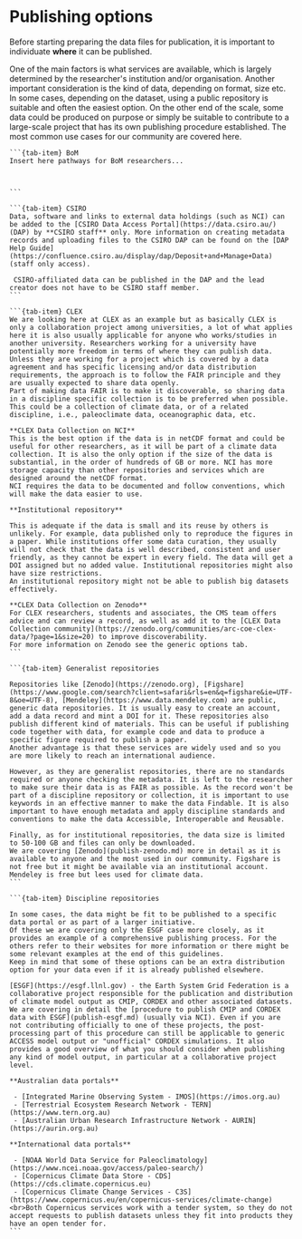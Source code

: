# Publishing options
Before starting preparing the data files for publication, it is important to individuate **where** it can be published.

One of the main factors is what services are available, which is largely determined by the researcher's institution and/or organisation.
Another important consideration is the kind of data, depending on format, size etc. 
In some cases, depending on the dataset, using a public repository is suitable and often the easiest option.
On the other end of the scale, some data could be produced on purpose or simply be suitable to contribute to a large-scale project that has its own publishing procedure established.
The most common use cases for our community are covered here.

````{tab-set}
```{tab-item} BoM 
Insert here pathways for BoM researchers...



```

```{tab-item} CSIRO 
Data, software and links to external data holdings (such as NCI) can be added to the [CSIRO Data Access Portal](https://data.csiro.au/) (DAP) by **CSIRO staff** only. More information on creating metadata records and uploading files to the CSIRO DAP can be found on the [DAP Help Guide](https://confluence.csiro.au/display/dap/Deposit+and+Manage+Data) (staff only access).

 CSIRO-affiliated data can be published in the DAP and the lead creator does not have to be CSIRO staff member.
```

```{tab-item} CLEX
We are looking here at CLEX as an example but as basically CLEX is only a collaboration project among universities, a lot of what applies here it is also usually applicable for anyone who works/studies in another university. Researchers working for a university have potentially more freedom in terms of where they can publish data. Unless they are working for a project which is covered by a data agreement and has specific licensing and/or data distribution requirements, the approach is to follow the FAIR principle and they are usually expected to share data openly.
Part of making data FAIR is to make it discoverable, so sharing data in a discipline specific collection is to be preferred when possible. This could be a collection of climate data, or of a related discipline, i.e., paleoclimate data, oceanographic data, etc. 
  
**CLEX Data Collection on NCI**
This is the best option if the data is in netCDF format and could be useful for other researchers, as it will be part of a climate data collection. It is also the only option if the size of the data is substantial, in the order of hundreds of GB or more. NCI has more storage capacity than other repositories and services which are designed around the netCDF format.
NCI requires the data to be documented and follow conventions, which will make the data easier to use. 

**Institutional repository**

This is adequate if the data is small and its reuse by others is unlikely. For example, data published only to reproduce the figures in a paper. While institutions offer some data curation, they usually will not check that the data is well described, consistent and user friendly, as they cannot be expert in every field. The data will get a DOI assigned but no added value. Institutional repositories might also have size restrictions. 
An institutional repository might not be able to publish big datasets effectively. 

**CLEX Data Collection on Zenodo**
For CLEX researchers, students and associates, the CMS team offers advice and can review a record, as well as add it to the [CLEX Data Collection community](https://zenodo.org/communities/arc-coe-clex-data/?page=1&size=20) to improve discoverability.
For more information on Zenodo see the generic options tab.
```

```{tab-item} Generalist repositories

Repositories like [Zenodo](https://zenodo.org), [Figshare](https://www.google.com/search?client=safari&rls=en&q=figshare&ie=UTF-8&oe=UTF-8), [Mendeley](https://www.data.mendeley.com) are public, generic data repositories. It is usually easy to create an account, add a data record and mint a DOI for it. These repositories also publish different kind of materials. This can be useful if publishing code together with data, for example code and data to produce a specific figure required to publish a paper. 
Another advantage is that these services are widely used and so you are more likely to reach an international audience.

However, as they are generalist repositories, there are no standards required or anyone checking the metadata. It is left to the researcher to make sure their data is as FAIR as possible. As the record won't be part of a discipline repository or collection, it is important to use keywords in an effective manner to make the data Findable. It is also important to have enough metadata and apply discipline standards and conventions to make the data Accessible, Interoperable and Reusable.

Finally, as for institutional repositories, the data size is limited to 50-100 GB and files can only be downloaded. 
We are covering [Zenodo](publish-zenodo.md) more in detail as it is available to anyone and the most used in our community. Figshare is not free but it might be available via an institutional account. Mendeley is free but lees used for climate data.
```

```{tab-item} Discipline repositories

In some cases, the data might be fit to be published to a specific data portal or as part of a larger initiative.
Of these we are covering only the ESGF case more closely, as it provides an example of a comprehensive publishing process. For the others refer to their websites for more information or there might be some relevant examples at the end of this guidelines.
Keep in mind that some of these options can be an extra distribution option for your data even if it is already published elsewhere.

[ESGF](https://esgf.llnl.gov) - the Earth System Grid Federation is a collaborative project responsible for the publication and distribution of climate model output as CMIP, CORDEX and other associated datasets. We are covering in detail the [procedure to publish CMIP and CORDEX data with ESGF](publish-esgf.md) (usually via NCI). Even if you are not contributing officially to one of these projects, the post-processing part of this procedure can still be applicable to generic ACCESS model output or "unofficial" CORDEX simulations. It also provides a good overview of what you should consider when publishing any kind of model output, in particular at a collaborative project level. 

**Australian data portals**

 - [Integrated Marine Observing System - IMOS](https://imos.org.au)
 - [Terrestrial Ecosystem Research Network - TERN](https://www.tern.org.au)
 - [Australian Urban Research Infrastructure Network - AURIN](https://aurin.org.au)

**International data portals**

 - [NOAA World Data Service for Paleoclimatology](https://www.ncei.noaa.gov/access/paleo-search/)
 - [Copernicus Climate Data Store - CDS](https://cds.climate.copernicus.eu)
 - [Copernicus Climate Change Services - C3S](https://www.copernicus.eu/en/copernicus-services/climate-change)
<br>Both Copernicus services work with a tender system, so they do not accept requests to publish datasets unless they fit into products they have an open tender for.
```

````
